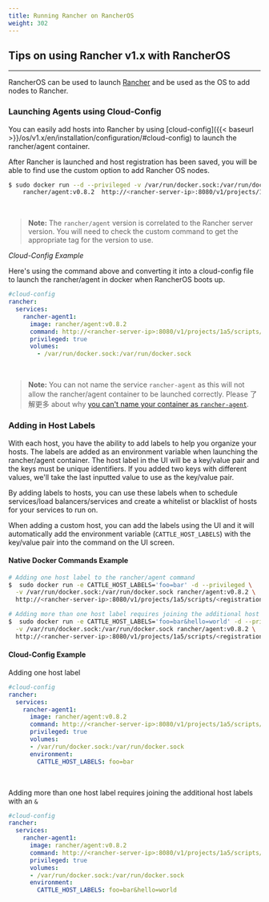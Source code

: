 ```yaml
---
title: Running Rancher on RancherOS
weight: 302
---
```



## Tips on using Rancher v1.x with RancherOS
---

RancherOS can be used to launch [Rancher](/rancher/) and be used as the OS to add nodes to Rancher.

### Launching Agents using Cloud-Config

You can easily add hosts into Rancher by using [cloud-config]({{< baseurl >}}/os/v1.x/en/installation/configuration/#cloud-config) to launch the rancher/agent container.

After Rancher is launched and host registration has been saved, you will be able to find use the custom option to add Rancher OS nodes.

```bash
$ sudo docker run --d --privileged -v /var/run/docker.sock:/var/run/docker.sock \
    rancher/agent:v0.8.2  http://<rancher-server-ip>:8080/v1/projects/1a5/scripts/<registrationToken>
```

<br>

> **Note:** The `rancher/agent` version is correlated to the Rancher server version. You will need to check the custom command to get the appropriate tag for the version to use.

_Cloud-Config Example_

Here's using the command above and converting it into a cloud-config file to launch the rancher/agent in docker when RancherOS boots up.

```yaml
#cloud-config
rancher:
  services:
    rancher-agent1:
      image: rancher/agent:v0.8.2
      command: http://<rancher-server-ip>:8080/v1/projects/1a5/scripts/<registrationToken>
      privileged: true
      volumes:
        - /var/run/docker.sock:/var/run/docker.sock
```
<br>

> **Note:** You can not name the service `rancher-agent` as this will not allow the rancher/agent container to be launched correctly. Please 了解更多 about why [you can't name your container as `rancher-agent`](https://web.cnrancher.com/docs/rancher/v1.6/en/faqs/agents/#adding-in-name-rancher-agent).

### Adding in Host Labels

With each host, you have the ability to add labels to help you organize your hosts. The labels are added as an environment variable when launching the rancher/agent container. The host label in the UI will be a key/value pair and the keys must be unique identifiers. If you added two keys with different values, we'll take the last inputted value to use as the key/value pair.

By adding labels to hosts, you can use these labels when to schedule services/load balancers/services and create a whitelist or blacklist of hosts for your services to run on.

When adding a custom host, you can add the labels using the UI and it will automatically add the environment variable (`CATTLE_HOST_LABELS`) with the key/value pair into the command on the UI screen.

#### Native Docker Commands Example

```bash
# Adding one host label to the rancher/agent command
$  sudo docker run -e CATTLE_HOST_LABELS='foo=bar' -d --privileged \
  -v /var/run/docker.sock:/var/run/docker.sock rancher/agent:v0.8.2 \
  http://<rancher-server-ip>:8080/v1/projects/1a5/scripts/<registrationToken>

# Adding more than one host label requires joining the additional host labels with an `&`
$  sudo docker run -e CATTLE_HOST_LABELS='foo=bar&hello=world' -d --privileged \
  -v /var/run/docker.sock:/var/run/docker.sock rancher/agent:v0.8.2 \
  http://<rancher-server-ip>:8080/v1/projects/1a5/scripts/<registrationToken>
```

#### Cloud-Config Example

Adding one host label

```yaml
#cloud-config
rancher:
  services:
    rancher-agent1:
      image: rancher/agent:v0.8.2
      command: http://<rancher-server-ip>:8080/v1/projects/1a5/scripts/<registrationToken>
      privileged: true
      volumes:
      - /var/run/docker.sock:/var/run/docker.sock
      environment:
        CATTLE_HOST_LABELS: foo=bar
```
<br>

Adding more than one host label requires joining the additional host labels with an `&`

```yaml
#cloud-config
rancher:
  services:
    rancher-agent1:
      image: rancher/agent:v0.8.2
      command: http://<rancher-server-ip>:8080/v1/projects/1a5/scripts/<registrationToken>
      privileged: true
      volumes:
      - /var/run/docker.sock:/var/run/docker.sock
      environment:
        CATTLE_HOST_LABELS: foo=bar&hello=world
```
